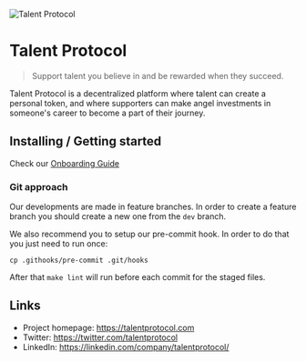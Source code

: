 ![Talent Protocol](https://raw.githubusercontent.com/talentprotocol/mvp/master/app/packs/images/logo.png)

# Talent Protocol

> Support talent you believe in and be rewarded when they succeed.

Talent Protocol is a decentralized platform where talent can create a personal token, and where supporters can make angel investments in someone's career to become a part of their journey.

## Installing / Getting started

Check our [Onboarding Guide](https://www.notion.so/talentprotocol/Onboarding-89126b0828154be396951bc22267b0eb)

### Git approach

Our developments are made in feature branches. In order to create a feature branch you should create a new one from the `dev` branch.

We also recommend you to setup our pre-commit hook. In order to do that you just need to run once:

`cp .githooks/pre-commit .git/hooks`

After that `make lint` will run before each commit for the staged files.

## Links

- Project homepage: https://talentprotocol.com
- Twitter: https://twitter.com/talentprotocol
- LinkedIn: https://linkedin.com/company/talentprotocol/
